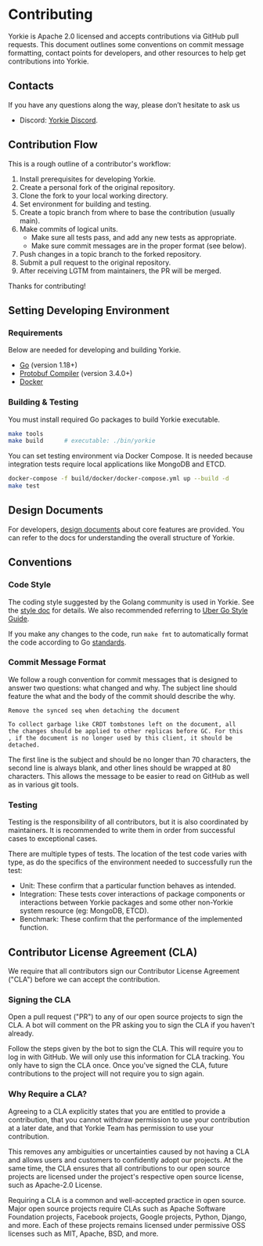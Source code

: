 # Contributing

Yorkie is Apache 2.0 licensed and accepts contributions via GitHub pull requests. This document outlines some conventions on commit message formatting, contact points for developers, and other resources to help get contributions into Yorkie.

## Contacts

If you have any questions along the way, please don’t hesitate to ask us
- Discord: [Yorkie Discord](https://discord.com/invite/MVEAwz9sBy).

## Contribution Flow

This is a rough outline of a contributor's workflow:

1. Install prerequisites for developing Yorkie.
2. Create a personal fork of the original repository.
3. Clone the fork to your local working directory.
4. Set environment for building and testing.
5. Create a topic branch from where to base the contribution (usually main).
6. Make commits of logical units.
   - Make sure all tests pass, and add any new tests as appropriate.
   - Make sure commit messages are in the proper format (see below).
7. Push changes in a topic branch to the forked repository.
8. Submit a pull request to the original repository.
9. After receiving LGTM from maintainers, the PR will be merged.

Thanks for contributing!

## Setting Developing Environment

### Requirements

Below are needed for developing and building Yorkie.

- [Go](https://golang.org) (version 1.18+)
- [Protobuf Compiler](https://github.com/protocolbuffers/protobuf/releases) (version 3.4.0+)
- [Docker](https://www.docker.com/)

### Building & Testing

You must install required Go packages to build Yorkie executable.

```sh
make tools
make build		# executable: ./bin/yorkie
```

You can set testing environment via Docker Compose. It is needed because integration tests require local applications like MongoDB and ETCD.

```sh
docker-compose -f build/docker/docker-compose.yml up --build -d
make test
```

## Design Documents

For developers, [design documents](design/README.md) about core features are provided. You can refer to the docs for understanding the overall structure of Yorkie.

## Conventions

### Code Style

The coding style suggested by the Golang community is used in Yorkie. See the [style doc](https://github.com/golang/go/wiki/CodeReviewComments) for details. We also recommended referring to [Uber Go Style Guide](https://github.com/uber-go/guide/blob/master/style.md).

If you make any changes to the code, run `make fmt` to automatically format the code according to Go [standards](https://golang.org/doc/effective_go.html#formatting).

### Commit Message Format

We follow a rough convention for commit messages that is designed to answer two questions: what changed and why. The subject line should feature the what and the body of the commit should describe the why.

```
Remove the synced seq when detaching the document

To collect garbage like CRDT tombstones left on the document, all
the changes should be applied to other replicas before GC. For this
, if the document is no longer used by this client, it should be
detached.
```

The first line is the subject and should be no longer than 70 characters, the second line is always blank, and other lines should be wrapped at 80 characters. This allows the message to be easier to read on GitHub as well as in various git tools.

### Testing

Testing is the responsibility of all contributors, but it is also coordinated by maintainers. It is recommended to write them in order from successful cases to exceptional cases.

There are multiple types of tests. The location of the test code varies with type, as do the specifics of the environment needed to successfully run the test:

- Unit: These confirm that a particular function behaves as intended. 
- Integration: These tests cover interactions of package components or interactions between Yorkie packages and some other non-Yorkie system resource (eg: MongoDB, ETCD).
- Benchmark: These confirm that the performance of the implemented function.

## Contributor License Agreement (CLA)

We require that all contributors sign our Contributor License Agreement ("CLA") before we can accept the contribution.

### Signing the CLA

Open a pull request ("PR") to any of our open source projects to sign the CLA. A bot will comment on the PR asking you to sign the CLA if you haven't already.

Follow the steps given by the bot to sign the CLA. This will require you to log in with GitHub. We will only use this information for CLA tracking. You only have to sign the CLA once. Once you've signed the CLA, future contributions to the project will not require you to sign again.

### Why Require a CLA?

Agreeing to a CLA explicitly states that you are entitled to provide a contribution, that you cannot withdraw permission to use your contribution at a later date, and that Yorkie Team has permission to use your contribution.

This removes any ambiguities or uncertainties caused by not having a CLA and allows users and customers to confidently adopt our projects. At the same time, the CLA ensures that all contributions to our open source projects are licensed under the project's respective open source license, such as Apache-2.0 License.

Requiring a CLA is a common and well-accepted practice in open source. Major open source projects require CLAs such as Apache Software Foundation projects, Facebook projects, Google projects, Python, Django, and more. Each of these projects remains licensed under permissive OSS licenses such as MIT, Apache, BSD, and more.
